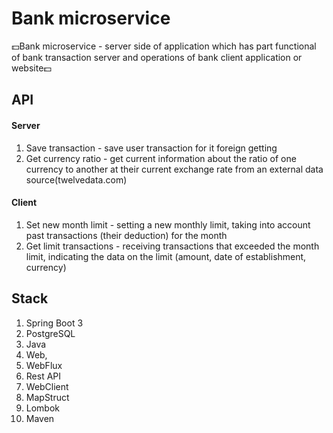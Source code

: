 # Bank microservice

💵Bank microservice - server side of application which has part functional of bank transaction server and operations of bank client application or website💵

## API
#### Server
1. Save transaction - save user transaction for it foreign getting 
2. Get currency ratio - get current information about the ratio of one currency to another at their current exchange rate from an external data source(twelvedata.com)

#### Client 
1. Set new month limit - setting a new monthly limit, taking into account past transactions (their deduction) for the month  
3. Get limit transactions - receiving transactions that exceeded the month limit, indicating the data on the limit (amount, date of establishment, currency)

## Stack
1. Spring Boot 3
2. PostgreSQL
3. Java
4. Web,
5. WebFlux
6. Rest API
7. WebClient
8. MapStruct
9. Lombok
10. Maven

